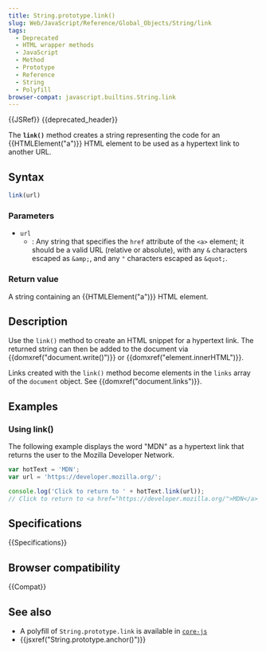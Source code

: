 ```yaml
---
title: String.prototype.link()
slug: Web/JavaScript/Reference/Global_Objects/String/link
tags:
  - Deprecated
  - HTML wrapper methods
  - JavaScript
  - Method
  - Prototype
  - Reference
  - String
  - Polyfill
browser-compat: javascript.builtins.String.link
---
```

{{JSRef}} {{deprecated_header}}

The **`link()`** method creates a string representing the code for an
{{HTMLElement("a")}} HTML element to be used as a hypertext link to
another URL.

## Syntax

```js
link(url)
```

### Parameters

- `url`
  - : Any string that specifies the `href` attribute of the `<a>` element; it
    should be a valid URL (relative or absolute), with any `&` characters
    escaped as `&amp;`, and any `"` characters escaped as `&quot;`.

### Return value

A string containing an {{HTMLElement("a")}} HTML element.

## Description

Use the `link()` method to create an HTML snippet for a hypertext link. The
returned string can then be added to the document via
{{domxref("document.write()")}} or
{{domxref("element.innerHTML")}}.

Links created with the `link()` method become elements in the `links` array of
the `document` object. See {{domxref("document.links")}}.

## Examples

### Using link()

The following example displays the word "MDN" as a hypertext link that returns
the user to the Mozilla Developer Network.

```js
var hotText = 'MDN';
var url = 'https://developer.mozilla.org/';

console.log('Click to return to ' + hotText.link(url));
// Click to return to <a href="https://developer.mozilla.org/">MDN</a>
```

## Specifications

{{Specifications}}

## Browser compatibility

{{Compat}}

## See also

- A polyfill of `String.prototype.link` is available in
  [`core-js`](https://github.com/zloirock/core-js#ecmascript-string-and-regexp)
- {{jsxref("String.prototype.anchor()")}}
